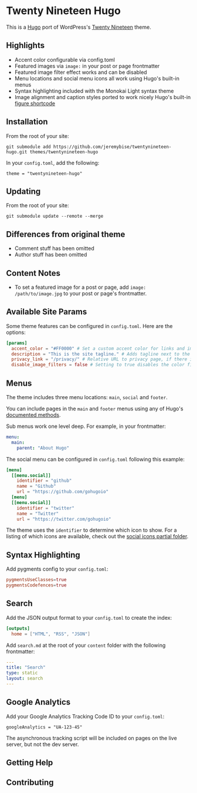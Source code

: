 # Twenty Nineteen Hugo

This is a [Hugo](https://gohugo.io) port of WordPress's [Twenty Nineteen](https://github.com/wordpress/twentynineteen) theme.

## Highlights

- Accent color configurable via config.toml
- Featured images via `image:` in your post or page frontmatter 
- Featured image filter effect works and can be disabled
- Menu locations and social menu icons all work using Hugo's built-in menus
- Syntax highlighting included with the Monokai Light syntax theme
- Image alignment and caption styles ported to work nicely Hugo's built-in [figure shortcode](https://gohugo.io/content-management/shortcodes/#figure)

## Installation

From the root of your site:

`git submodule add https://github.com/jeremybise/twentynineteen-hugo.git themes/twentynineteen-hugo`

In your `config.toml`, add the following:

`theme = "twentynineteen-hugo"`

## Updating

From the root of your site:

`git submodule update --remote --merge`

## Differences from original theme

- Comment stuff has been omitted
- Author stuff has been omitted

## Content Notes

- To set a featured image for a post or page, add `image: /path/to/image.jpg` to your post or page's frontmatter.

## Available Site Params

Some theme features can be configured in `config.toml`. Here are the options:

```toml
[params]
  accent_color = "#FF0000" # Set a custom accent color for links and image filters, if enabled. Defaults to blue.
  description = "This is the site tagline." # Adds tagline next to the site title.
  privacy_link = "/privacy/" # Relative URL to privacy page, if there is one. This enables a Privacy Policy link in the footer. The link doesn't display if this isn't specified.
  disable_image_filters = false # Setting to true disables the color filter feature on images. Defaults to false.
```

## Menus

The theme includes three menu locations: `main`, `social` and `footer`.

You can include pages in the `main` and `footer` menus using any of Hugo's [documented methods](https://gohugo.io/content-management/menus/).

Sub menus work one level deep. For example, in your frontmatter:

```yaml
menu:
  main:
    parent: "About Hugo"
```

The social menu can be configured in `config.toml` following this example:

```toml
[menu]
  [[menu.social]]
    identifier = "github"
    name = "Github"
    url = "https://github.com/gohugoio"
  [menu]
  [[menu.social]]
    identifier = "twitter"
    name = "Twitter"
    url = "https://twitter.com/gohugoio"
```

The theme uses the `identifier` to determine which icon to show. For a listing of which icons are available, check out the [social icons partial folder](https://github.com/jeremybise/twentynineteen-hugo/tree/master/layouts/partials/icons/social).

## Syntax Highlighting

Add pygments config to your `config.toml`:

```toml
pygmentsUseClasses=true
pygmentsCodefences=true
```

## Search

Add the JSON output format to your `config.toml` to create the index:

```toml
[outputs]
  home = ["HTML", "RSS", "JSON"]
```

Add `search.md` at the root of your `content` folder with the following frontmatter:

```yaml
---
title: "Search"
type: static
layout: search
---
```

## Google Analytics

Add your Google Analytics Tracking Code ID to your `config.toml`:

```googleAnalytics = "UA-123-45"```

The asynchronous tracking script will be included on pages on the live server, but not the dev server.

## Getting Help


## Contributing
